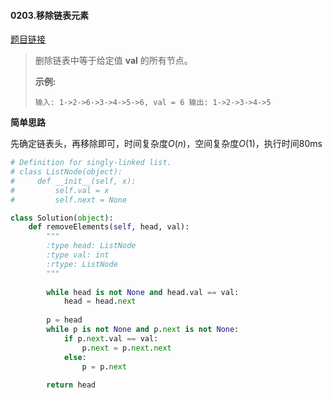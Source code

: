 #### 0203.移除链表元素


[题目链接](https://leetcode-cn.com/problems/remove-linked-list-elements)


> 删除链表中等于给定值 **val** 的所有节点。
>
> **示例:**
>
> `
> 输入: 1->2->6->3->4->5->6, val = 6
> 输出: 1->2->3->4->5
> `

**简单思路**

先确定链表头，再移除即可，时间复杂度$O(n)$，空间复杂度$O(1)$，执行时间80ms

```python
# Definition for singly-linked list.
# class ListNode(object):
#     def __init__(self, x):
#         self.val = x
#         self.next = None

class Solution(object):
    def removeElements(self, head, val):
        """
        :type head: ListNode
        :type val: int
        :rtype: ListNode
        """
        
        while head is not None and head.val == val:
            head = head.next
            
        p = head
        while p is not None and p.next is not None:
            if p.next.val == val:
                p.next = p.next.next
            else:
                p = p.next
        
        return head
```

